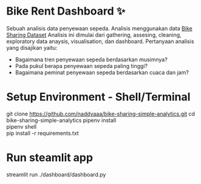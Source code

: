 # Bike Rent Dashboard ✨
Sebuah analisis data penyewaan sepeda. Analisis menggunakan data [Bike Sharing Dataset](https://www.kaggle.com/datasets/lakshmi25npathi/bike-sharing-dataset)
Analisis ini dimulai dari gathering, assesing, cleaning, exploratory data anaysis, visualisation, dan dashboard. Pertanyaan analisis yang disajikan yaitu:
- Bagaimana tren penyewaan sepeda berdasarkan musimnya?
- Pada pukul berapa penyewaan sepeda paling tinggi?
- Bagaimana peminat penyewaan sepeda berdasarkan cuaca dan jam?

# Setup Environment - Shell/Terminal  
git clone https://github.com/naddyaaa/bike-sharing-simple-analytics.git
cd bike-sharing-simple-analytics
pipenv install  
pipenv shell  
pip install -r requirements.txt  

# Run steamlit app  
streamlit run ./dashboard/dashboard.py

